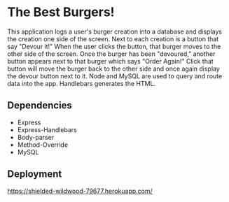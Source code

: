 # The Best Burgers!

This application logs a user's burger creation into a database and displays the creation one side of the screen. Next to each creation is a button that say "Devour it!" When the user clicks the button, that burger moves to the other side of the screen. Once the burger has been "devoured," another button appears next to that burger which says "Order Again!" Click that button will move the burger back to the other side and once again display the devour button next to it. Node and MySQL are used to query and route data into the app. Handlebars generates the HTML. 

## Dependencies 
* Express
* Express-Handlebars
* Body-parser
* Method-Override
* MySQL

## Deployment 

https://shielded-wildwood-79677.herokuapp.com/